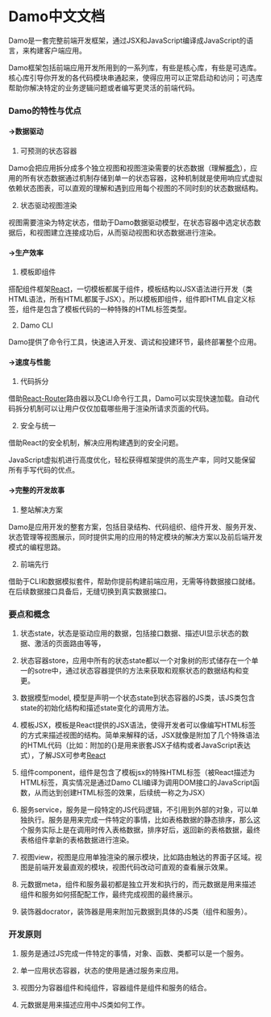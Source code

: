 # Damo中文文档

Damo是一套完整前端开发框架，通过JSX和JavaScript编译成JavaScript的语言，来构建客户端应用。

Damo框架包括前端应用开发所用到的一系列库，有些是核心库，有些是可选库。核心库引导你开发的各代码模块串通起来，使得应用可以正常启动和访问；可选库帮助你解决特定的业务逻辑问题或者编写更灵活的前端代码。

### Damo的特性与优点

#### →数据驱动

1. 可预测的状态容器

  Damo会把应用拆分成多个独立视图和视图渲染需要的状态数据（理解[概念](#概念)），应用的所有状态数据通过机制存储到单一的状态容器，这种机制就是使用响应式虚拟依赖状态图表，可以直观的理解和遇到应用每个视图的不同时刻的状态数据结构。

2. 状态驱动视图渲染

  视图需要渲染为特定状态，借助于Damo数据驱动模型，在状态容器中选定状态数据后，和视图建立连接成功后，从而驱动视图和状态数据进行渲染。


#### →生产效率

1. 模板即组件

  搭配组件框架[React](http://www.runoob.com/react/react-tutorial.html)，一切模板都属于组件，模板结构以JSX语法进行开发（类HTML语法，所有HTML都属于JSX）。所以模板即组件，组件即HTML自定义标签，组件是包含了模板代码的一种特殊的HTML标签类型。

2. Damo CLI

  Damo提供了命令行工具，快速进入开发、调试和投建环节，最终部署整个应用。


#### →速度与性能

1. 代码拆分

  借助[React-Router](http://react-guide.github.io/react-router-cn/docs/API.html)路由器以及CLI命令行工具，Damo可以实现快速加载。自动代码拆分机制可以让用户仅仅加载哪些用于渲染所请求页面的代码。

2. 安全与统一

  借助React的安全机制，解决应用构建遇到的安全问题。

  JavaScript虚拟机进行高度优化，轻松获得框架提供的高生产率，同时又能保留所有手写代码的优点。


#### →完整的开发故事

1. 整站解决方案

  Damo是应用开发的整套方案，包括目录结构、代码组织、组件开发、服务开发、状态管理等视图展示，同时提供实用的应用的特定模块的解决方案以及前后端开发模式的编程思路。

2. 前端先行

  借助于CLI和数据模拟套件，帮助你提前构建前端应用，无需等待数据接口就绪。在后续数据接口具备后，无缝切换到真实数据接口。


### 要点和概念

1. 状态state，状态是驱动应用的数据，包括接口数据、描述UI显示状态的数据、激活的页面路由等等，

2. 状态容器store，应用中所有的状态state都以一个对象树的形式储存在一个单一的sotre中，通过状态容器提供的方法来获取和观察状态的数据结构和变更。

3. 数据模型model, 模型是声明一个状态state到状态容器的JS类，该JS类包含state的初始化结构和描述state变化的调用方法。

4. 模板JSX，模板是React提供的JSX语法，使得开发者可以像编写HTML标签的方式来描述视图的结构。简单来解释的话，JSX就像是附加了几个特殊语法的HTML代码（比如：附加的{}是用来嵌套JSX子结构或者JavaScript表达式），了解JSX可参考[React](http://www.runoob.com/react/react-tutorial.html)

5. 组件component，组件是包含了模板jsx的特殊HTML标签（被React描述为HTML标签，真实情况是通过Damo CLI编译为调用DOM接口的JavaScript函数，从而达到创建HTML标签的效果，后续统一称之为JSX）

6. 服务service，服务是一段特定的JS代码逻辑，不引用到外部的对象，可以单独执行。服务是用来完成一件特定的事情，比如表格数据的静态排序，那么这个服务实际上是在调用时传入表格数据，排序好后，返回新的表格数据，最终表格组件拿新的表格数据进行渲染。

7. 视图view，视图是应用单独渲染的展示模块，比如路由触达的界面子区域。视图是前端开发最直观的模块，视图代码改动可直观的查看展示效果。

8. 元数据meta，组件和服务最初都是独立开发和执行的，而元数据是用来描述组件和服务如何搭配配工作，最终完成视图的最终展示。

9. 装饰器docrator，装饰器是用来附加元数据到具体的JS类（组件和服务）。


### 开发原则

1. 服务是通过JS完成一件特定的事情，对象、函数、类都可以是一个服务。

2. 单一应用状态容器，状态的使用是通过服务来应用。

3. 视图分为容器组件和纯组件，容器组件是组件和服务的结合。

4. 元数据是用来描述应用中JS类如何工作。


